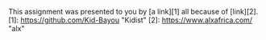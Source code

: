 This assignment was presented to you by [a link][1] all because of [link][2].
[1]: https://github.com/Kid-Bayou "Kidist"
[2]: https://www.alxafrica.com/ "alx"
